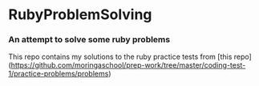 # RubyProblemSolving
### An attempt to solve some ruby problems

This repo contains my solutions to the ruby practice tests from [this repo] (https://github.com/moringaschool/prep-work/tree/master/coding-test-1/practice-problems/problems)
